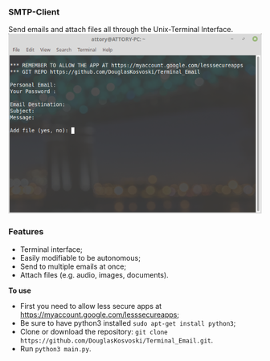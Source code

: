 ### SMTP-Client

Send emails and attach files all through the Unix-Terminal Interface.
![Image Example](./app_image.png)

### Features

- Terminal interface;
- Easily modifiable to be autonomous;
- Send to multiple emails at once;
- Attach files (e.g. audio, images, documents).


**To use**

- First you need to allow less secure apps at https://myaccount.google.com/lesssecureapps;
- Be sure to have python3 installed `sudo apt-get install python3`;
- Clone or download the repository: `git clone https://github.com/DouglasKosvoski/Terminal_Email.git`.
- Run `python3 main.py`.
